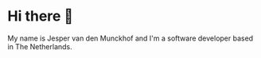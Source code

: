 # Hi there 👋

My name is Jesper van den Munckhof and I'm a software developer based in The Netherlands. 
